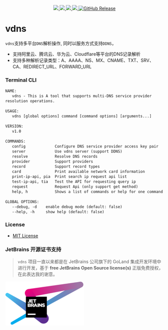 <p align="center">
	<a target="_blank" href="https://github.com/gngpp/vdns/blob/main/LICENSE">
		<img src="https://img.shields.io/badge/license-WTFPL-blue.svg"/>
	</a>
	<a target="_blank" href="https://go.dev/">
		<img src="https://img.shields.io/github/go-mod/go-version/gngpp/vdns"/>
	</a>
	<a target="_blank" href="https://github.com/gngpp/vdns/actions/workflows/sync.yaml">
		<img src="https://github.com/gngpp/vdns/actions/workflows/sync.yaml/badge.svg"/>
	</a>
	<a target="_blank" href="https://github.com/gngpp/vdns/actions/workflows/release.yml">
		<img src="https://github.com/gngpp/vdns/actions/workflows/release.yml/badge.svg?branch=v1.0"/>
	</a>
	<a target="_blank" href="https://github.com/gngpp/vdns/releases/latest">
		<img alt="GitHub Release" src="https://img.shields.io/github/v/release/gngpp/vdns.svg?logo=github">
	</a>
</p>

# vdns
`vdns`支持多平台`DNS`解析操作, 同时以服务方式支持`DDNS`，
- 支持阿里云、腾讯云、华为云、Cloudflare等平台的DNS记录解析
- 支持多种解析记录类型：A、AAAA、NS、MX、CNAME、TXT、SRV、CA、REDIRECT_URL、FORWARD_URL


### Terminal CLI
```shell
NAME:
   vdns - This is A tool that supports multi-DNS service provider resolution operations.

USAGE:
   vdns [global options] command [command options] [arguments...]

VERSION:
   v1.0

COMMANDS:
   config             Configure DNS service provider access key pair
   server             Use vdns server (support DDNS)
   resolve            Resolve DNS records
   provider           Support providers
   record             Support record types
   card               Print available network card information
   print-ip-api, pia  Print search ip request api list
   test-ip-api, tia   Test the API for requesting query ip
   request            Request Api (only support get method)
   help, h            Shows a list of commands or help for one command

GLOBAL OPTIONS:
   --debug, -d    enable debug mode (default: false)
   --help, -h     show help (default: false)
```

### License

- [MIT License](https://raw.githubusercontent.com/gngpp/vdns/main/LICENSE)

### JetBrains 开源证书支持

> `vdns` 项目一直以来都是在 JetBrains 公司旗下的 GoLand 集成开发环境中进行开发，基于 **free JetBrains Open Source license(s)** 正版免费授权，在此表达我的谢意。

<a href="https://www.jetbrains.com/?from=gnet" target="_blank"><img src="https://raw.githubusercontent.com/panjf2000/illustrations/master/jetbrains/jetbrains-variant-4.png" width="250" align="middle"/></a>
